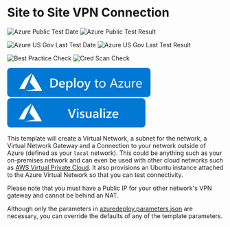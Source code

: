# Site to Site VPN Connection

![Azure Public Test Date](https://azurequickstartsservice.blob.core.windows.net/badges/quickstarts/microsoft.network/site-to-site-vpn/PublicLastTestDate.svg)
![Azure Public Test Result](https://azurequickstartsservice.blob.core.windows.net/badges/quickstarts/microsoft.network/site-to-site-vpn/PublicDeployment.svg)

![Azure US Gov Last Test Date](https://azurequickstartsservice.blob.core.windows.net/badges/quickstarts/microsoft.network/site-to-site-vpn/FairfaxLastTestDate.svg)
![Azure US Gov Last Test Result](https://azurequickstartsservice.blob.core.windows.net/badges/quickstarts/microsoft.network/site-to-site-vpn/FairfaxDeployment.svg)

![Best Practice Check](https://azurequickstartsservice.blob.core.windows.net/badges/quickstarts/microsoft.network/site-to-site-vpn/BestPracticeResult.svg)
![Cred Scan Check](https://azurequickstartsservice.blob.core.windows.net/badges/quickstarts/microsoft.network/site-to-site-vpn/CredScanResult.svg)

[![Deploy To Azure](https://raw.githubusercontent.com/Azure/azure-quickstart-templates/master/1-CONTRIBUTION-GUIDE/images/deploytoazure.svg?sanitize=true)](https://portal.azure.com/#create/Microsoft.Template/uri/https%3A%2F%2Fraw.githubusercontent.com%2FAzure%2Fazure-quickstart-templates%2Fmaster%2Fquickstarts%2Fmicrosoft.network%2Fsite-to-site-vpn%2Fazuredeploy.json)  [![Visualize](https://raw.githubusercontent.com/Azure/azure-quickstart-templates/master/1-CONTRIBUTION-GUIDE/images/visualizebutton.svg?sanitize=true)](http://armviz.io/#/?load=https%3A%2F%2Fraw.githubusercontent.com%2FAzure%2Fazure-quickstart-templates%2Fmaster%2Fquickstarts%2Fmicrosoft.network%2Fsite-to-site-vpn%2Fazuredeploy.json)

This template will create a Virtual Network, a subnet for the network, a Virtual Network Gateway and a Connection to your network outside of Azure (defined as your `local` network). This could be anything such as your on-premises network and can even be used with other cloud networks such as [AWS Virtual Private Cloud](https://github.com/sedouard/aws-vpc-to-azure-vnet). It also provisions an Ubuntu instance attached to the Azure Virtual Network so that you can test connectivity.

Please note that you must have a Public IP for your other network's VPN gateway and cannot be behind an NAT.

Although only the parameters in [azuredeploy.parameters.json](./azuredeploy.parameters.json) are necessary, you can override the defaults of any of the template parameters.


